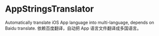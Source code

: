 # AppStringsTranslator
Automatically translate iOS App language into multi-language, depends on Baidu translate. 依赖百度翻译，自动把 App 语言文件翻译成多国语言。
